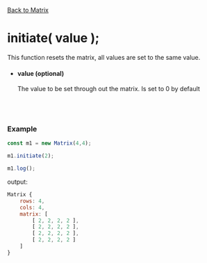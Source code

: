[Back to Matrix](https://github.com/matiasvlevi/Dann/wiki/Matrix-Object)

# initiate( value );
This function resets the matrix, all values are set to the same value.

- #### value (optional)<br/>
    The value to be set through out the matrix. Is set to  0 by default
<br/><br/><br/><br/>


### Example
```js
const m1 = new Matrix(4,4);

m1.initiate(2);

m1.log();
```

output:

```js
Matrix {
    rows: 4,
    cols: 4,
    matrix: [ 
        [ 2, 2, 2, 2 ],
        [ 2, 2, 2, 2 ],
        [ 2, 2, 2, 2 ],
        [ 2, 2, 2, 2 ] 
    ]
}
```